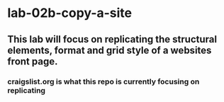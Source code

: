 # lab-02b-copy-a-site

## This lab will focus on replicating the structural elements, format and grid style of a websites front page.

### craigslist.org is what this repo is currently focusing on replicating